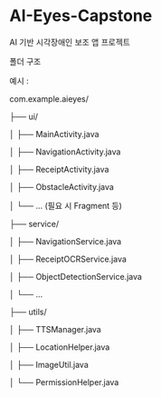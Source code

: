 # AI-Eyes-Capstone
AI 기반 시각장애인 보조 앱 프로젝트

폴더 구조

예시 :

com.example.aieyes/

├── ui/

│   ├── MainActivity.java

│   ├── NavigationActivity.java

│   ├── ReceiptActivity.java

│   ├── ObstacleActivity.java

│   └── ... (필요 시 Fragment 등)

├── service/

│   ├── NavigationService.java

│   ├── ReceiptOCRService.java

│   ├── ObjectDetectionService.java

│   └── ...

├── utils/

│   ├── TTSManager.java

│   ├── LocationHelper.java

│   ├── ImageUtil.java

│   └── PermissionHelper.java
